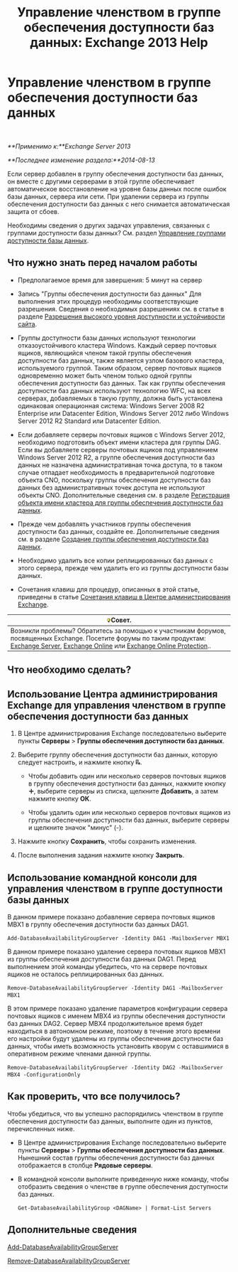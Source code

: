 ﻿---
title: 'Управление членством в группе обеспечения доступности баз данных: Exchange 2013 Help'
TOCTitle: Управление членством в группе обеспечения доступности баз данных
ms:assetid: fb2ea15e-96d5-4045-b75b-b0aa5fc60479
ms:mtpsurl: https://technet.microsoft.com/ru-ru/library/Dd351278(v=EXCHG.150)
ms:contentKeyID: 50489505
ms.date: 05/22/2018
mtps_version: v=EXCHG.150
ms.translationtype: MT
---

# Управление членством в группе обеспечения доступности баз данных

 

_**Применимо к:**Exchange Server 2013_

_**Последнее изменение раздела:**2014-08-13_

Если сервер добавлен в группу обеспечения доступности баз данных, он вместе с другими серверами в этой группе обеспечивает автоматическое восстановление на уровне базы данных после ошибок базы данных, сервера или сети. При удалении сервера из группы обеспечения доступности баз данных с него снимается автоматическая защита от сбоев.

Необходимы сведения о других задачах управления, связанных с группами доступности базы данных? См. раздел [Управление группами доступности базы данных](managing-database-availability-groups-exchange-2013-help.md).

## Что нужно знать перед началом работы

  - Предполагаемое время для завершения: 5 минут на сервер

  - Запись "Группы обеспечения доступности баз данных" Для выполнения этих процедур необходимы соответствующие разрешения. Сведения о необходимых разрешениях см. в статье в разделе [Разрешения высокого уровня доступности и устойчивости сайта](high-availability-and-site-resilience-permissions-exchange-2013-help.md).

  - Группы доступности базы данных используют технологии отказоустойчивого кластера Windows. Каждый сервер почтовых ящиков, являющийся членом такой группы обеспечения доступности баз данных, также является узлом базового кластера, используемого группой. Таким образом, сервер почтовых ящиков одновременно может быть членом только одной группы обеспечения доступности баз данных. Так как группы обеспечения доступности баз данных используют технологию WFC, на всех серверах, добавляемых в такую группу, должна быть установлена одинаковая операционная система: Windows Server 2008 R2 Enterprise или Datacenter Edition, Windows Server 2012 либо Windows Server 2012 R2 Standard или Datacenter Edition.

  - Если добавляете серверы почтовых ящиков с Windows Server 2012, необходимо подготовить объект имени кластера для группы DAG. Если вы добавляете серверы почтовых ящиков под управлением Windows Server 2012 R2, а группе обеспечения доступности баз данных не назначена административная точка доступа, то в таком случае отпадает необходимость в предварительной подготовке объекта CNO, поскольку группы обеспечения доступности баз данных без административных точек доступа не используют объекты CNO. Дополнительные сведения см. в разделе [Регистрация объекта имени кластера для группы обеспечения доступности баз данных](pre-stage-the-cluster-name-object-for-a-database-availability-group-exchange-2013-help.md).

  - Прежде чем добавлять участников группы обеспечения доступности баз данных, создайте ее. Дополнительные сведения см. в разделе [Создание группы обеспечения доступности баз данных](create-a-database-availability-group-exchange-2013-help.md).

  - Необходимо удалить все копии реплицированных баз данных с этого сервера, прежде чем удалить его из группы доступности базы данных.

  - Сочетания клавиш для процедур, описанных в этой статье, приведены в статье [Сочетания клавиш в Центре администрирования Exchange](keyboard-shortcuts-in-the-exchange-admin-center-exchange-online-protection-help.md).

<table>
<thead>
<tr class="header">
<th><img src="images/Bb124558.tip(EXCHG.150).gif" title="Совет" alt="Совет" />Совет.</th>
</tr>
</thead>
<tbody>
<tr class="odd">
<td>Возникли проблемы? Обратитесь за помощью к участникам форумов, посвященных Exchange. Посетите форумы по таким продуктам: <a href="https://go.microsoft.com/fwlink/p/?linkid=60612">Exchange Server</a>, <a href="https://go.microsoft.com/fwlink/p/?linkid=267542">Exchange Online</a> или <a href="https://go.microsoft.com/fwlink/p/?linkid=285351">Exchange Online Protection</a>..</td>
</tr>
</tbody>
</table>


## Что необходимо сделать?

## Использование Центра администрирования Exchange для управления членством в группе обеспечения доступности баз данных

1.  В Центре администрирования Exchange последовательно выберите пункты **Серверы** \> **Группы обеспечения доступности баз данных**.

2.  Выберите группу обеспечения доступности баз данных, которую следует настроить, и нажмите кнопку ![Управление участниками группы DAG](images/Dd351278.d567ae56-d6cd-4edb-ab67-ad8f7c58f337(EXCHG.150).gif "Управление участниками группы DAG").
    
      - Чтобы добавить один или несколько серверов почтовых ящиков в группу обеспечения доступности баз данных, нажмите кнопку ![Значок добавления](images/JJ218640.c1e75329-d6d7-4073-a27d-498590bbb558(EXCHG.150).gif "Значок добавления"), выберите серверы из списка, щелкните **Добавить**, а затем нажмите кнопку **ОК**.
    
      - Чтобы удалить один или несколько серверов почтовых ящиков из группы обеспечения доступности баз данных, выберите серверы и щелкните значок "минус" (-).

3.  Нажмите кнопку **Сохранить**, чтобы сохранить изменения.

4.  После выполнения задания нажмите кнопку **Закрыть**.

## Использование командной консоли для управления членством в группе доступности базы данных

В данном примере показано добавление сервера почтовых ящиков MBX1 в группу обеспечения доступности баз данных DAG1.

    Add-DatabaseAvailabilityGroupServer -Identity DAG1 -MailboxServer MBX1

В данном примере показано удаление сервера почтовых ящиков MBX1 из группы обеспечения доступности баз данных DAG1. Перед выполнением этой команды убедитесь, что на сервере почтовых ящиков не осталось реплицированных баз данных.

    Remove-DatabaseAvailabilityGroupServer -Identity DAG1 -MailboxServer MBX1

В этом примере показано удаление параметров конфигурации сервера почтовых ящиков с именем MBX4 из группы обеспечения доступности баз данных DAG2. Сервер MBX4 продолжительное время будет находиться в автономном режиме, поэтому в течение этого времени его настройки будут удалены из группы обеспечения доступности баз данных, чтобы иметь возможность установить кворум с оставшимися в оперативном режиме членами данной группы.

    Remove-DatabaseAvailabilityGroupServer -Identity DAG2 -MailboxServer MBX4 -ConfigurationOnly

## Как проверить, что все получилось?

Чтобы убедиться, что вы успешно распорядились членством в группе обеспечения доступности баз данных, выполните один из пунктов, перечисленных ниже.

  - В Центре администрирования Exchange последовательно выберите пункты **Серверы** \> **Группы обеспечения доступности баз данных**. Нынешний состав группы обеспечения доступности баз данных отображается в столбце **Рядовые серверы**.

  - В командной консоли выполните приведенную ниже команду, чтобы отобразить сведения о членстве в группе обеспечения доступности баз данных.
    
        Get-DatabaseAvailabilityGroup <DAGName> | Format-List Servers

## Дополнительные сведения

[Add-DatabaseAvailabilityGroupServer](https://technet.microsoft.com/ru-ru/library/dd298049\(v=exchg.150\))

[Remove-DatabaseAvailabilityGroupServer](https://technet.microsoft.com/ru-ru/library/dd297956\(v=exchg.150\))

